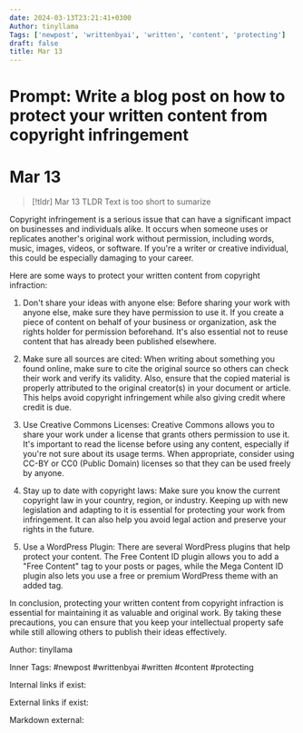 ```yaml
---
date: 2024-03-13T23:21:41+0300
Author: tinyllama
Tags: ['newpost', 'writtenbyai', 'written', 'content', 'protecting']
draft: false
title: Mar 13
---
```


# Prompt: Write a blog post on how to protect your written content from copyright infringement

# Mar 13

> [!tldr] Mar 13
> TLDR
> Text is too short to sumarize

Copyright infringement is a serious issue that can have a significant impact on businesses and individuals alike. It occurs when someone uses or replicates another's original work without permission, including words, music, images, videos, or software. If you're a writer or creative individual, this could be especially damaging to your career.

Here are some ways to protect your written content from copyright infraction:

1. Don't share your ideas with anyone else: Before sharing your work with anyone else, make sure they have permission to use it. If you create a piece of content on behalf of your business or organization, ask the rights holder for permission beforehand. It's also essential not to reuse content that has already been published elsewhere.

2. Make sure all sources are cited: When writing about something you found online, make sure to cite the original source so others can check their work and verify its validity. Also, ensure that the copied material is properly attributed to the original creator(s) in your document or article. This helps avoid copyright infringement while also giving credit where credit is due.

3. Use Creative Commons Licenses: Creative Commons allows you to share your work under a license that grants others permission to use it. It's important to read the license before using any content, especially if you're not sure about its usage terms. When appropriate, consider using CC-BY or CC0 (Public Domain) licenses so that they can be used freely by anyone.

4. Stay up to date with copyright laws: Make sure you know the current copyright law in your country, region, or industry. Keeping up with new legislation and adapting to it is essential for protecting your work from infringement. It can also help you avoid legal action and preserve your rights in the future.

5. Use a WordPress Plugin: There are several WordPress plugins that help protect your content. The Free Content ID plugin allows you to add a "Free Content" tag to your posts or pages, while the Mega Content ID plugin also lets you use a free or premium WordPress theme with an added tag.

In conclusion, protecting your written content from copyright infraction is essential for maintaining it as valuable and original work. By taking these precautions, you can ensure that you keep your intellectual property safe while still allowing others to publish their ideas effectively.

Author: tinyllama

Inner Tags: #newpost #writtenbyai #written #content #protecting

Internal links if exist:

External links if exist:

Markdown external:
